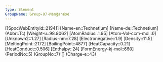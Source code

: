 ```yaml
---
type: Element
GroupName: Group-07-Manganese
---
```

[[SpocWebEntityId::21941]
[Name-en::Technetium]
[Name-de::Technetium]
(Abbr::Tc)
[Weight-u::98.9062]
[AtomRadius::1.95]
[Atom-Vol-ccm-mol::0]
[Unknown2::1.27]
[Radius-nm::7.28]
[Electronegative::1.9]
[Density::11.5]
[MeltingPoint::2172]
[BoilingPoint::4877]
[HeatCapacity::0.21]
[HeatConduct::0.506]
[Enthalpy::24]
[FormEnergy-kj-mol::660]
(PeriodNo::5)
(GroupNo::7)
[]
(Charge-e::43)

